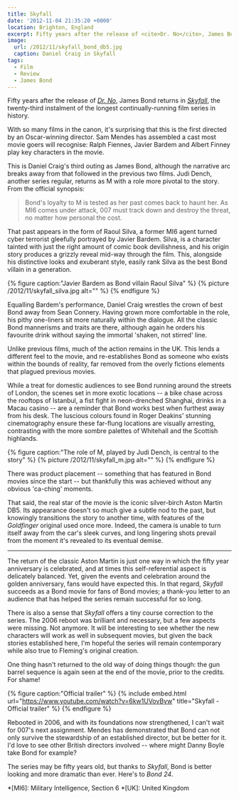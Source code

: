 ```yaml
---
title: Skyfall
date: '2012-11-04 21:35:20 +0000'
location: Brighton, England
excerpt: Fifty years after the release of <cite>Dr. No</cite>, James Bond returns in <cite>Skyfall</cite>, the twenty-third instalment of the longest continually-running film series in history.
image:
  url: /2012/11/skyfall_bond_db5.jpg
  caption: Daniel Craig in Skyfall
tags:
  - Film
  - Review
  - James Bond
---
```

Fifty years after the release of <cite>[Dr. No][1]</cite>, James Bond returns in <cite>[Skyfall][2]</cite>, the twenty-third instalment of the longest continually-running film series in history.

With so many films in the canon, it's surprising that this is the first directed by an Oscar-winning director. Sam Mendes has assembled a cast most movie goers will recognise: Ralph Fiennes, Javier Bardem and Albert Finney play key characters in the movie.

This is Daniel Craig's third outing as James Bond, although the narrative arc breaks away from that followed in the previous two films. Judi Dench, another series regular, returns as M with a role more pivotal to the story. From the official synopsis:

> Bond's loyalty to M is tested as her past comes back to haunt her. As MI6 comes under attack, 007 must track down and destroy the threat, no matter how personal the cost.

That past appears in the form of Raoul Silva, a former MI6 agent turned cyber terrorist gleefully portrayed by Javier Bardem. Silva, is a character tainted with just the right amount of comic book devilishness, and his origin story produces a grizzly reveal mid-way through the film. This, alongside his distinctive looks and exuberant style, easily rank Silva as the best Bond villain in a generation.

{% figure caption:"Javier Bardem as Bond villain Raoul Silva" %}
{% picture /2012/11/skyfall_silva.jpg alt="" %}
{% endfigure %}

Equalling Bardem's performance, Daniel Craig wrestles the crown of best Bond away from Sean Connery. Having grown more comfortable in the role, his pithy one-liners sit more naturally within the dialogue. All the classic Bond mannerisms and traits are there, although again he orders his favourite drink without saying the immortal 'shaken, not stirred' line.

Unlike previous films, much of the action remains in the UK. This lends a different feel to the movie, and re-establishes Bond as someone who exists within the bounds of reality, far removed from the overly fictions elements that plagued previous movies.

While a treat for domestic audiences to see Bond running around the streets of London, the scenes set in more exotic locations -- a bike chase across the rooftops of Istanbul, a fist fight in neon-drenched Shanghai, drinks in a Macau casino -- are a reminder that Bond works best when furthest away from his desk. The luscious colours found in Roger Deakins' stunning cinematography ensure these far-flung locations are visually arresting, contrasting with the more sombre palettes of Whitehall and the Scottish highlands.

{% figure caption:"The role of M, played by Judi Dench, is central to the story" %}
{% picture /2012/11/skyfall_m.jpg alt="" %}
{% endfigure %}

There was product placement -- something that has featured in Bond movies since the start -- but thankfully this was achieved without any obvious 'ca-ching' moments.

That said, the real star of the movie is the iconic silver-birch Aston Martin DB5. Its appearance doesn't so much give a subtle nod to the past, but knowingly transitions the story to another time, with features of the <cite>Goldfinger</cite> original used once more. Indeed, the camera is unable to turn itself away from the car's sleek curves, and long lingering shots prevail from the moment it's revealed to its eventual demise.

* * *

The return of the classic Aston Martin is just one way in which the fifty year anniversary is celebrated, and at times this self-referential aspect is delicately balanced. Yet, given the events and celebration around the golden anniversary, fans would have expected this. In that regard, <cite>Skyfall</cite> succeeds as a Bond movie for fans of Bond movies; a thank-you letter to an audience that has helped the series remain successful for so long.

There is also a sense that <cite>Skyfall</cite> offers a tiny course correction to the series. The 2006 reboot was brilliant and necessary, but a few aspects were missing. Not anymore. It will be interesting to see whether the new characters will work as well in subsequent movies, but given the back stories established here, I'm hopeful the series will remain contemporary while also true to Fleming's original creation.

One thing hasn't returned to the old way of doing things though: the gun barrel sequence is again seen at the end of the movie, prior to the credits. For shame!

{% figure caption:"Official trailer" %}
{% include embed.html url="https://www.youtube.com/watch?v=6kw1UVovByw" title="Skyfall - Official trailer" %}
{% endfigure %}

Rebooted in 2006, and with its foundations now strengthened, I can't wait for 007's next assignment. Mendes has demonstrated that Bond can not only survive the stewardship of an established director, but be better for it. I'd love to see other British directors involved -- where might Danny Boyle take Bond for example?

The series may be fifty years old, but thanks to <cite>Skyfall</cite>, Bond is better looking and more dramatic than ever. Here's to <cite>Bond 24</cite>.

[1]: http://imdb.com/title/tt0055928/
[2]: http://imdb.com/title/tt1074638/

*[MI6]: Military Intelligence, Section 6
*[UK]: United Kingdom
